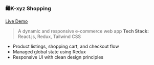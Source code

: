 
### 🛍️K-xyz Shopping
 [Live Demo](https://k-xyz-shopping.vercel.app)

> A dynamic and responsive e-commerce web app
> **Tech Stack:** React.js, Redux, Tailwind CSS

- Product listings, shopping cart, and checkout flow
- Managed global state using Redux
- Responsive UI with clean design principles
